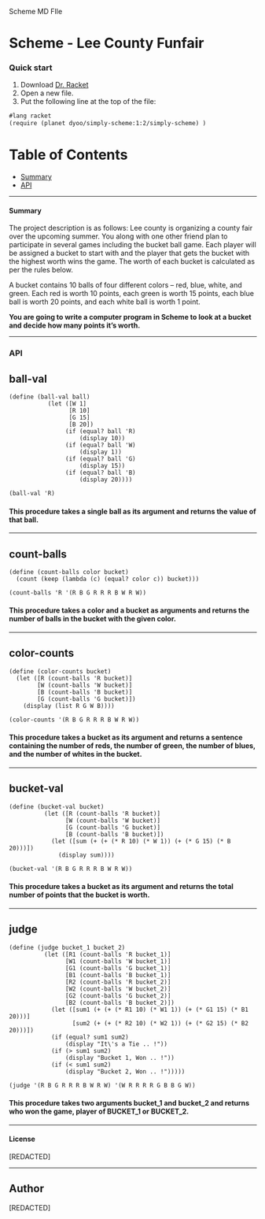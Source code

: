 Scheme MD FIle



# Scheme - Lee County Funfair


### Quick start
1) Download [Dr. Racket](https://download.racket-lang.org/)
2) Open a new file.
3) Put the following line at the top of the file: 

```scheme
#lang racket
(require (planet dyoo/simply-scheme:1:2/simply-scheme) )

```

# Table of Contents
* [Summary](#summary)
* [API](#API)

___

#### Summary
The project description is as follows:
Lee county is organizing a county fair over the upcoming summer. You along with one
other friend plan to participate in several games including the bucket ball game. Each
player will be assigned a bucket to start with and the player that gets the bucket with the
highest worth wins the game. The worth of each bucket is calculated as per the rules
below. 

A bucket contains 10 balls of four different colors – red, blue, white, and green. Each
red is worth 10 points, each green is worth 15 points, each blue ball is worth 20 points,
and each white ball is worth 1 point. 

**You are going to write a computer program in
Scheme to look at a bucket and decide how many points it’s worth.**
___

### API

## ball-val
```racket
(define (ball-val ball)
           (let ([W 1]
                 [R 10]
                 [G 15]
                 [B 20])
                (if (equal? ball 'R)
                    (display 10))
                (if (equal? ball 'W)
                    (display 1))
                (if (equal? ball 'G)
                    (display 15))
                (if (equal? ball 'B)
                    (display 20))))
```
```scheme
(ball-val 'R)
```
#### This procedure takes a single ball as its argument and returns the value of that ball.
___

## count-balls
```racket
(define (count-balls color bucket)
  (count (keep (lambda (c) (equal? color c)) bucket)))
```
```scheme
(count-balls 'R '(R B G R R R B W R W))
```
#### This procedure takes a color and a bucket as arguments and returns the number of balls in the bucket with the given color.
___

## color-counts
```racket
(define (color-counts bucket)
  (let ([R (count-balls 'R bucket)]
        [W (count-balls 'W bucket)]
        [B (count-balls 'B bucket)]
        [G (count-balls 'G bucket)])
    (display (list R G W B))))
```
```scheme
(color-counts '(R B G R R R B W R W))
```
#### This procedure takes a bucket as its argument and returns a sentence containing the number of reds, the number of green, the number of blues, and the number of whites in the bucket.
___

## bucket-val
```racket
(define (bucket-val bucket)
          (let ([R (count-balls 'R bucket)]
                [W (count-balls 'W bucket)]
                [G (count-balls 'G bucket)]
                [B (count-balls 'B bucket)])
            (let ([sum (+ (+ (* R 10) (* W 1)) (+ (* G 15) (* B 20)))])
              (display sum))))
```
```scheme
(bucket-val '(R B G R R R B W R W))
```
#### This procedure takes a bucket as its argument and returns the total number of points that the bucket is worth.
___

## judge
```racket
(define (judge bucket_1 bucket_2)
          (let ([R1 (count-balls 'R bucket_1)]
                [W1 (count-balls 'W bucket_1)]
                [G1 (count-balls 'G bucket_1)]
                [B1 (count-balls 'B bucket_1)]
                [R2 (count-balls 'R bucket_2)]
                [W2 (count-balls 'W bucket_2)]
                [G2 (count-balls 'G bucket_2)]
                [B2 (count-balls 'B bucket_2)])
            (let ([sum1 (+ (+ (* R1 10) (* W1 1)) (+ (* G1 15) (* B1 20)))]
                  [sum2 (+ (+ (* R2 10) (* W2 1)) (+ (* G2 15) (* B2 20)))])
            (if (equal? sum1 sum2)
                (display "It\'s a Tie .. !"))
            (if (> sum1 sum2)
                (display "Bucket 1, Won .. !"))
            (if (< sum1 sum2)
                (display "Bucket 2, Won .. !")))))
```
```scheme
(judge '(R B G R R R B W R W) '(W R R R R G B B G W))
```
#### This procedure takes two arguments bucket_1 and bucket_2 and returns who won the game, player of BUCKET_1 or BUCKET_2.
___

#### License
[REDACTED]
___

## Author
[REDACTED]
